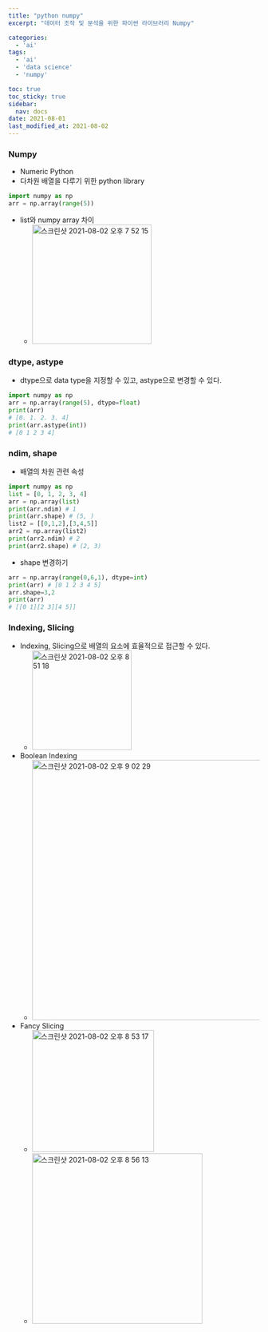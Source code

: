 ```yaml
---
title: "python numpy"
excerpt: "데이터 조작 및 분석을 위한 파이썬 라이브러리 Numpy"

categories:
  - 'ai'
tags:
  - 'ai'
  - 'data science'
  - 'numpy'

toc: true
toc_sticky: true
sidebar:
  nav: docs
date: 2021-08-01
last_modified_at: 2021-08-02
---
```


### Numpy

* Numeric Python
* 다차원 배열을 다루기 위한 python library
```py
import numpy as np
arr = np.array(range(5))
```
* list와 numpy array 차이
  * <img width="239" alt="스크린샷 2021-08-02 오후 7 52 15" src="https://user-images.githubusercontent.com/5865308/127850683-9f9ae12f-8469-40ff-bf2a-be5e9d3f9ed1.png">

### dtype, astype

* dtype으로 data type을 지정할 수 있고, astype으로 변경할 수 있다.
```py
import numpy as np
arr = np.array(range(5), dtype=float)
print(arr)
# [0. 1. 2. 3. 4]
print(arr.astype(int))
# [0 1 2 3 4]
```

### ndim, shape

* 배열의 차원 관련 속성
```py
import numpy as np
list = [0, 1, 2, 3, 4]
arr = np.array(list)
print(arr.ndim) # 1
print(arr.shape) # (5, )
list2 = [[0,1,2],[3,4,5]]
arr2 = np.array(list2)
print(arr2.ndim) # 2
print(arr2.shape) # (2, 3)
```
* shape 변경하기 
```py
arr = np.array(range(0,6,1), dtype=int)
print(arr) # [0 1 2 3 4 5]
arr.shape=3,2
print(arr)
# [[0 1][2 3][4 5]]
```

### Indexing, Slicing

* Indexing, Slicing으로 배열의 요소에 효율적으로 접근할 수 있다.
  * <img width="199" alt="스크린샷 2021-08-02 오후 8 51 18" src="https://user-images.githubusercontent.com/5865308/127857614-17af1fe0-28b7-412b-8042-b6e7de8a7763.png">
* Boolean Indexing
  * <img width="521" alt="스크린샷 2021-08-02 오후 9 02 29" src="https://user-images.githubusercontent.com/5865308/127858871-f7aeb748-ad1c-46ea-bddc-6ce778eeeed3.png">
* Fancy Slicing
  * <img width="244" alt="스크린샷 2021-08-02 오후 8 53 17" src="https://user-images.githubusercontent.com/5865308/127857813-331b475a-8f32-4a70-b2d8-7811525e9f08.png">
  * <img width="341" alt="스크린샷 2021-08-02 오후 8 56 13" src="https://user-images.githubusercontent.com/5865308/127858226-ad6fa79a-f5de-4d08-843f-0aed6c41542b.png">
